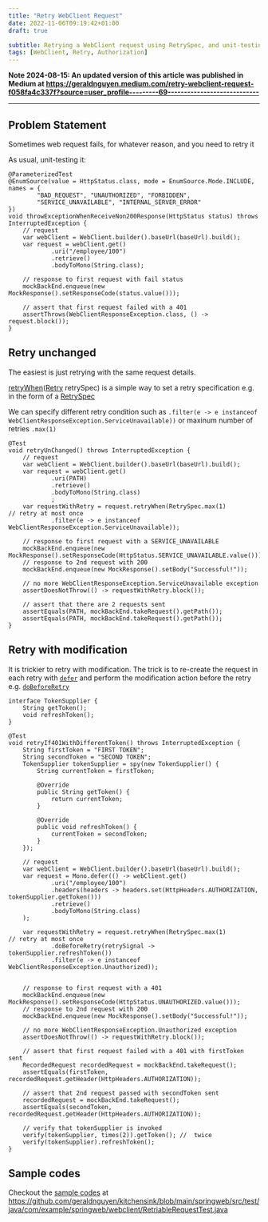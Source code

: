 ```yaml
---
title: "Retry WebClient Request"
date: 2022-11-06T09:19:42+01:00
draft: true

subtitle: Retrying a WebClient request using RetrySpec, and unit-testing it
tags: [WebClient, Retry, Authorization]
---
```


**Note 2024-08-15: An updated version of this article was published in Medium at https://geraldnguyen.medium.com/retry-webclient-request-f058fa4c337f?source=user_profile---------69----------------------------**

-----------------


## Problem Statement

Sometimes web request fails, for whatever reason, and you need to retry it

As usual, unit-testing it:

```
@ParameterizedTest
@EnumSource(value = HttpStatus.class, mode = EnumSource.Mode.INCLUDE, names = {
        "BAD_REQUEST", "UNAUTHORIZED", "FORBIDDEN",
        "SERVICE_UNAVAILABLE", "INTERNAL_SERVER_ERROR"
})
void throwExceptionWhenReceiveNon200Response(HttpStatus status) throws InterruptedException {
    // request
    var webClient = WebClient.builder().baseUrl(baseUrl).build();
    var request = webClient.get()
            .uri("/employee/100")
            .retrieve()
            .bodyToMono(String.class);

    // response to first request with fail status
    mockBackEnd.enqueue(new MockResponse().setResponseCode(status.value()));

    // assert that first request failed with a 401
    assertThrows(WebClientResponseException.class, () -> request.block());
}
```

## Retry unchanged

The easiest is just retrying with the same request details.

[retryWhen](https://projectreactor.io/docs/core/release/api/reactor/core/publisher/Mono.html#retryWhen-reactor.util.retry.Retry-)([Retry](https://projectreactor.io/docs/core/release/api/reactor/util/retry/Retry.html "class in reactor.util.retry") retrySpec) is a simple way to set a retry specification e.g. in the form of a [RetrySpec](https://projectreactor.io/docs/core/release/api/reactor/util/retry/RetrySpec.html "class in reactor.util.retry")

We can specify different retry condition such as `.filter(e -> e instanceof WebClientResponseException.ServiceUnavailable))` or maxinum number of retries `.max(1)`


```
@Test
void retryUnChanged() throws InterruptedException {
    // request
    var webClient = WebClient.builder().baseUrl(baseUrl).build();
    var request = webClient.get()
            .uri(PATH)
            .retrieve()
            .bodyToMono(String.class)
            ;
    var requestWithRetry = request.retryWhen(RetrySpec.max(1)        // retry at most once
            .filter(e -> e instanceof WebClientResponseException.ServiceUnavailable));

    // response to first request with a SERVICE_UNAVAILABLE
    mockBackEnd.enqueue(new MockResponse().setResponseCode(HttpStatus.SERVICE_UNAVAILABLE.value()));
    // response to 2nd request with 200
    mockBackEnd.enqueue(new MockResponse().setBody("Successful!"));

    // no more WebClientResponseException.ServiceUnavailable exception
    assertDoesNotThrow(() -> requestWithRetry.block());

    // assert that there are 2 requests sent
    assertEquals(PATH, mockBackEnd.takeRequest().getPath());
    assertEquals(PATH, mockBackEnd.takeRequest().getPath());
}
```


## Retry with modification

It is trickier to retry with modification. The trick is to re-create the request in each retry with [`defer`](https://projectreactor.io/docs/core/release/api/reactor/core/publisher/Mono.html#defer-java.util.function.Supplier-) and perform the modification action before the retry e.g. [`doBeforeRetry`](https://projectreactor.io/docs/core/release/api/reactor/util/retry/RetrySpec.html#doBeforeRetry-java.util.function.Consumer-)



```
interface TokenSupplier {
    String getToken();
    void refreshToken();
}

@Test
void retryIf401WithDifferentToken() throws InterruptedException {
    String firstToken = "FIRST TOKEN";
    String secondToken = "SECOND TOKEN";
    TokenSupplier tokenSupplier = spy(new TokenSupplier() {
        String currentToken = firstToken;

        @Override
        public String getToken() {
            return currentToken;
        }

        @Override
        public void refreshToken() {
            currentToken = secondToken;
        }
    });

    // request
    var webClient = WebClient.builder().baseUrl(baseUrl).build();
    var request = Mono.defer(() -> webClient.get()
            .uri("/employee/100")
            .headers(headers -> headers.set(HttpHeaders.AUTHORIZATION, tokenSupplier.getToken()))
            .retrieve()
            .bodyToMono(String.class)
    );

    var requestWithRetry = request.retryWhen(RetrySpec.max(1)        // retry at most once
            .doBeforeRetry(retrySignal -> tokenSupplier.refreshToken())
            .filter(e -> e instanceof WebClientResponseException.Unauthorized));


    // response to first request with a 401
    mockBackEnd.enqueue(new MockResponse().setResponseCode(HttpStatus.UNAUTHORIZED.value()));
    // response to 2nd request with 200
    mockBackEnd.enqueue(new MockResponse().setBody("Successful!"));

    // no more WebClientResponseException.Unauthorized exception
    assertDoesNotThrow(() -> requestWithRetry.block());

    // assert that first request failed with a 401 with firstToken sent
    RecordedRequest recordedRequest = mockBackEnd.takeRequest();
    assertEquals(firstToken, recordedRequest.getHeader(HttpHeaders.AUTHORIZATION));

    // assert that 2nd request passed with secondToken sent
    recordedRequest = mockBackEnd.takeRequest();
    assertEquals(secondToken, recordedRequest.getHeader(HttpHeaders.AUTHORIZATION));

    // verify that tokenSupplier is invoked
    verify(tokenSupplier, times(2)).getToken(); //  twice
    verify(tokenSupplier).refreshToken();
}

```

## Sample codes

Checkout the [sample codes](https://github.com/geraldnguyen/kitchensink/blob/main/springweb/src/test/java/com/example/springweb/webclient/RetriableRequestTest.java) at https://github.com/geraldnguyen/kitchensink/blob/main/springweb/src/test/java/com/example/springweb/webclient/RetriableRequestTest.java